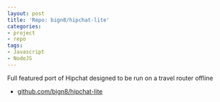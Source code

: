 ```yaml
---
layout: post
title: 'Repo: bign8/hipchat-lite'
categories:
- project
- repo
tags:
- Javascript
- NodeJS
---
```


<!-- TODO: actually talk about it -->

Full featured port of Hipchat designed to be run on a travel router offline

* [github.com/bign8/hipchat-lite](https://github.com/bign8/hipchat-lite)
